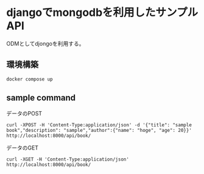 # djangoでmongodbを利用したサンプルAPI

ODMとしてdjongoを利用する。

## 環境構築

```bash=
docker compose up
```

## sample command

データのPOST

```bash=
curl -XPOST -H 'Content-Type:application/json' -d '{"title": "sample book","description": "sample","author":{"name": "hoge", "age": 20}}' http://localhost:8000/api/book/
```

データのGET
```bash=
curl -XGET -H 'Content-Type:application/json' http://localhost:8000/api/book/
```
